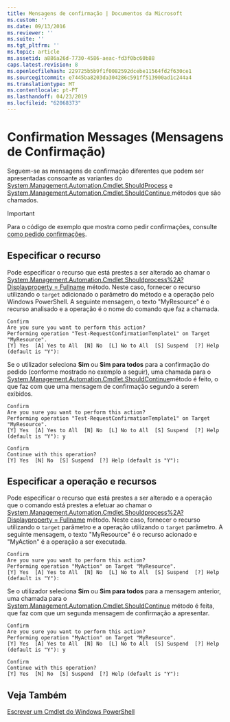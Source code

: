 ```yaml
---
title: Mensagens de confirmação | Documentos da Microsoft
ms.custom: ''
ms.date: 09/13/2016
ms.reviewer: ''
ms.suite: ''
ms.tgt_pltfrm: ''
ms.topic: article
ms.assetid: a886a26d-7730-4586-aeac-fd3f0bc60b88
caps.latest.revision: 8
ms.openlocfilehash: 229725b5b9f1f0082592dcebe11564fd2f630ce1
ms.sourcegitcommit: e7445ba8203da304286c591ff513900ad1c244a4
ms.translationtype: MT
ms.contentlocale: pt-PT
ms.lasthandoff: 04/23/2019
ms.locfileid: "62068373"
---
```

# <a name="confirmation-messages"></a>Confirmation Messages (Mensagens de Confirmação)

Seguem-se as mensagens de confirmação diferentes que podem ser apresentadas consoante as variantes do [System.Management.Automation.Cmdlet.ShouldProcess](/dotnet/api/System.Management.Automation.Cmdlet.ShouldProcess) e [System.Management.Automation.Cmdlet.ShouldContinue ](/dotnet/api/System.Management.Automation.Cmdlet.ShouldContinue) métodos que são chamados.

> [!IMPORTANT]
> Para o código de exemplo que mostra como pedir confirmações, consulte [como pedido confirmações](./how-to-request-confirmations.md).

## <a name="specifying-the-resource"></a>Especificar o recurso

Pode especificar o recurso que está prestes a ser alterado ao chamar o [System.Management.Automation.Cmdlet.Shouldprocess%2A? Displayproperty = Fullname](/dotnet/api/System.Management.Automation.Cmdlet.ShouldProcess?view=powershellsdk-1.1.0) método. Neste caso, fornecer o recurso utilizando o `target` adicionado o parâmetro do método e a operação pelo Windows PowerShell. A seguinte mensagem, o texto "MyResource" é o recurso analisado e a operação é o nome do comando que faz a chamada.

```output
Confirm
Are you sure you want to perform this action?
Performing operation "Test-RequestConfirmationTemplate1" on Target "MyResource".
[Y] Yes  [A] Yes to All  [N] No  [L] No to All  [S] Suspend  [?] Help (default is "Y"):
```

Se o utilizador seleciona **Sim** ou **Sim para todos** para a confirmação do pedido (conforme mostrado no exemplo a seguir), uma chamada para o [System.Management.Automation.Cmdlet.ShouldContinue](/dotnet/api/System.Management.Automation.Cmdlet.ShouldContinue)método é feito, o que faz com que uma mensagem de confirmação segundo a serem exibidos.

```output
Confirm
Are you sure you want to perform this action?
Performing operation "Test-RequestConfirmationTemplate1" on Target "MyResource".
[Y] Yes  [A] Yes to All  [N] No  [L] No to All  [S] Suspend  [?] Help (default is "Y"): y

Confirm
Continue with this operation?
[Y] Yes  [N] No  [S] Suspend  [?] Help (default is "Y"):
```

## <a name="specifying-the-operation-and-resource"></a>Especificar a operação e recursos

Pode especificar o recurso que está prestes a ser alterado e a operação que o comando está prestes a efetuar ao chamar o [System.Management.Automation.Cmdlet.Shouldprocess%2A? Displayproperty = Fullname](/dotnet/api/System.Management.Automation.Cmdlet.ShouldProcess?view=powershellsdk-1.1.0) método. Neste caso, fornecer o recurso utilizando o `target` parâmetro e a operação utilizando o `target` parâmetro. A seguinte mensagem, o texto "MyResource" é o recurso acionado e "MyAction" é a operação a ser executada.

```output
Confirm
Are you sure you want to perform this action?
Performing operation "MyAction" on Target "MyResource".
[Y] Yes  [A] Yes to All  [N] No  [L] No to All  [S] Suspend  [?] Help (default is "Y"):
```

Se o utilizador seleciona **Sim** ou **Sim para todos** para a mensagem anterior, uma chamada para o [System.Management.Automation.Cmdlet.ShouldContinue](/dotnet/api/System.Management.Automation.Cmdlet.ShouldContinue) método é feita, que faz com que um segunda mensagem de confirmação a apresentar.

```output
Confirm
Are you sure you want to perform this action?
Performing operation "MyAction" on Target "MyResource".
[Y] Yes  [A] Yes to All  [N] No  [L] No to All  [S] Suspend  [?] Help (default is "Y"): y

Confirm
Continue with this operation?
[Y] Yes  [N] No  [S] Suspend  [?] Help (default is "Y"):
```

## <a name="see-also"></a>Veja Também

[Escrever um Cmdlet do Windows PowerShell](./writing-a-windows-powershell-cmdlet.md)
